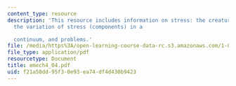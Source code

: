 ```yaml
---
content_type: resource
description: 'This resource includes information on stress: the creature and its components,
  the variation of stress (components) in a

  continuum, and problems.'
file: /media/https%3A/open-learning-course-data-rc.s3.amazonaws.com/1-050-solid-mechanics-fall-2004/f21a50dd95f30e93ea74df4d430b9423_emech4_04.pdf
file_type: application/pdf
resourcetype: Document
title: emech4_04.pdf
uid: f21a50dd-95f3-0e93-ea74-df4d430b9423
---
```

